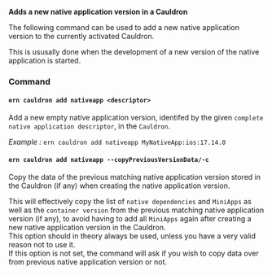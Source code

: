 **Adds a new native application version in a Cauldron**

The following command can be used to add a new native application version to the currently activated Cauldron.  

This is ususally done when the development of a new version of the native application is started.  

### Command

#### `ern cauldron add nativeapp <descriptor>`

Add a new empty native application version, identifed by the given `complete native application descriptor`, in the `Cauldron`.  

*Example :* `ern cauldron add nativeapp MyNativeApp:ios:17.14.0`

#### `ern cauldron add nativeapp --copyPreviousVersionData/-c`

Copy the data of the previous matching native application version stored in the Cauldron (if any) when creating the native application version.  

This will effectively copy the list of `native dependencies` and `MiniApps` as well as the `container version` from the previous matching native application version (if any), to avoid having to add all `MiniApps` again after creating a new native application version in the Cauldron.  
This option should in theory always be used, unless you have a very valid reason not to use it.  
If this option is not set, the command will ask if you wish to copy data over from previous native application version or not.